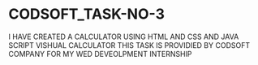 # CODSOFT_TASK-NO-3
I HAVE CREATED A CALCULATOR USING HTML AND CSS AND JAVA SCRIPT
VISHUAL CALCULATOR THIS TASK IS PROVIDIED BY CODSOFT COMPANY
FOR MY WED DEVEOLPMENT INTERNSHIP
